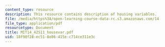 ```yaml
---
content_type: resource
description: This resource contains description of housing variables.
file: /media/https%3A/open-learning-course-data-rc.s3.amazonaws.com/14-42-environmental-policy-and-economics-spring-2011/18f90f28ec518e86415ec714ce311e3c_MIT14_42S11_housevar.pdf
file_type: application/pdf
resourcetype: Document
title: MIT14_42S11_housevar.pdf
uid: 18f90f28-ec51-8e86-415e-c714ce311e3c
---
```

